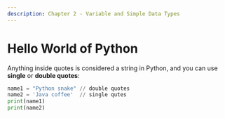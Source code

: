 ```yaml
---
description: Chapter 2 - Variable and Simple Data Types
---
```


# Hello World of Python

Anything inside quotes is considered a string in Python, and you can use **single** or **double quotes**:

```python
name1 = "Python snake" // double quotes
name2 = 'Java coffee'  // single qutes
print(name1)
print(name2)
```



